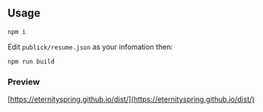 ## Usage
````
npm i
````
Edit ``publick/resume.json`` as your infomation then:
````
npm run build
````
### Preview
[https://eternityspring.github.io/dist/](https://eternityspring.github.io/dist/)

